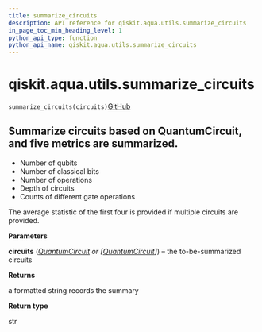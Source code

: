 ```yaml
---
title: summarize_circuits
description: API reference for qiskit.aqua.utils.summarize_circuits
in_page_toc_min_heading_level: 1
python_api_type: function
python_api_name: qiskit.aqua.utils.summarize_circuits
---
```


# qiskit.aqua.utils.summarize\_circuits

<span id="qiskit.aqua.utils.summarize_circuits" />

`summarize_circuits(circuits)`[GitHub](https://github.com/qiskit-community/qiskit-aqua/tree/stable/0.9/qiskit/aqua/utils/circuit_utils.py "view source code")

## Summarize circuits based on QuantumCircuit, and five metrics are summarized.

*   Number of qubits
*   Number of classical bits
*   Number of operations
*   Depth of circuits
*   Counts of different gate operations

The average statistic of the first four is provided if multiple circuits are provided.

**Parameters**

**circuits** ([*QuantumCircuit*](qiskit.circuit.QuantumCircuit "qiskit.circuit.QuantumCircuit") *or \[*[*QuantumCircuit*](qiskit.circuit.QuantumCircuit "qiskit.circuit.QuantumCircuit")*]*) – the to-be-summarized circuits

**Returns**

a formatted string records the summary

**Return type**

str

